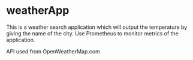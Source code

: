 # weatherApp

This is a weather search application which will output the temperature by giving the name of the city.
Use Prometheus to monitor metrics of the application.

API used from OpenWeatherMap.com
